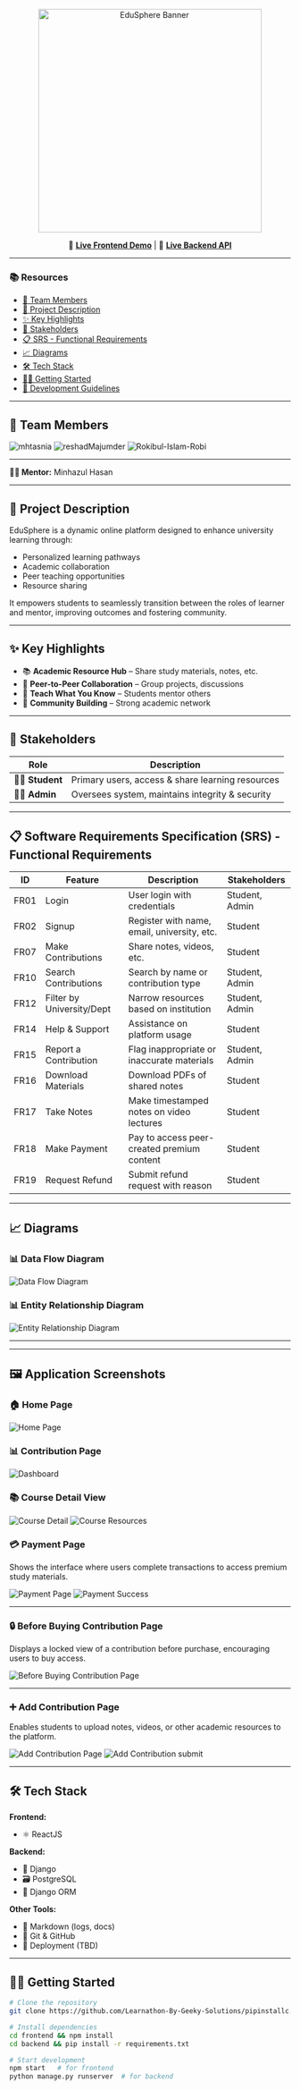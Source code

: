 <p align="center">
  <img src="frontend/public/images/EDusphere.png" alt="EduSphere Banner" width="400"/>
</p>

<p align="center">
  🚀 <a href="https://edusphare.netlify.app/" target="_blank"><strong>Live Frontend Demo</strong></a> | 🔧 <a href="https://edusphare.pythonanywhere.com" target="_blank"><strong>Live Backend API</strong></a>
</p>





---

### 📚 Resources
- [👥 Team Members](#-team-members)
- [📘 Project Description](#-project-description)
- [✨ Key Highlights](#-key-highlights)
- [🎯 Stakeholders](#-stakeholders)
- [📋 SRS - Functional Requirements](#-srs---functional-requirements)
- [📈 Diagrams](#-diagrams)
- [🛠 Tech Stack](#-tech-stack)
- [🧑‍💻 Getting Started](#-getting-started)
- [📏 Development Guidelines](#-development-guidelines)


---

 ## 👥 Team Members

  <p align="left">
    <a href="https://github.com/mhtasnia" target="_blank" style="text-decoration: none;">
      <img alt="mhtasnia" src="https://img.shields.io/badge/mhtasnia-Profile-blue?style=flat-square&logo=github" />
    </a>
    <a href="https://github.com/reshadMajumder" target="_blank" style="text-decoration: none;">
      <img alt="reshadMajumder" src="https://img.shields.io/badge/reshadMajumder-Profile-blue?style=flat-square&logo=github" />
    </a>
    <a href="https://github.com/Rokibul-Islam-Robi" target="_blank" style="text-decoration: none;">
      <img alt="Rokibul-Islam-Robi" src="https://img.shields.io/badge/Rokibul--Islam--Robi-Profile-blue?style=flat-square&logo=github" />
    </a>
  </p>


---

**👨‍🏫 Mentor:** Minhazul Hasan

---

## 📘 Project Description
EduSphere is a dynamic online platform designed to enhance university learning through:

- Personalized learning pathways  
- Academic collaboration  
- Peer teaching opportunities  
- Resource sharing

It empowers students to seamlessly transition between the roles of learner and mentor, improving outcomes and fostering community.

---

## ✨ Key Highlights
- 📚 **Academic Resource Hub** – Share study materials, notes, etc.  
- 🤝 **Peer-to-Peer Collaboration** – Group projects, discussions  
- 🧠 **Teach What You Know** – Students mentor others  
- 🏫 **Community Building** – Strong academic network

---

## 🎯 Stakeholders
| Role   | Description |
|--------|-------------|
| 👩‍🎓 **Student** | Primary users, access & share learning resources |
| 👨‍💼 **Admin**   | Oversees system, maintains integrity & security |

---

## 📋 Software Requirements Specification (SRS) - Functional Requirements

| ID     | Feature                      | Description                                              | Stakeholders     |
|--------|------------------------------|----------------------------------------------------------|------------------|
| FR01   | Login                        | User login with credentials                              | Student, Admin   |
| FR02   | Signup                       | Register with name, email, university, etc.              | Student          |
| FR07   | Make Contributions           | Share notes, videos, etc.                                | Student          |
| FR10   | Search Contributions         | Search by name or contribution type                      | Student, Admin   |
| FR12   | Filter by University/Dept    | Narrow resources based on institution                    | Student, Admin   |
| FR14   | Help & Support               | Assistance on platform usage                             | Student          |
| FR15   | Report a Contribution        | Flag inappropriate or inaccurate materials               | Student, Admin   |
| FR16   | Download Materials           | Download PDFs of shared notes                            | Student          |
| FR17   | Take Notes                   | Make timestamped notes on video lectures                 | Student          |
| FR18   | Make Payment                 | Pay to access peer-created premium content               | Student          |
| FR19   | Request Refund               | Submit refund request with reason                        | Student          |



---

## 📈 Diagrams

### 📊 Data Flow Diagram
![Data Flow Diagram](frontend/public/images/DFD.png)


### 📊 Entity Relationship Diagram
![Entity Relationship Diagram](frontend/public/images/Entity.png)

---
---
## 🖼️ Application Screenshots

### 🏠 Home Page

![Home Page](frontend/public/images/homepage.png)

### 📊 Contribution Page

![Dashboard](frontend/public/images/contributionpage.png)

### 📚 Course Detail View

![Course Detail](frontend/public/images/contriview.png)
![Course Resources](frontend/public/images/resourcecontri.png)

### 💳 Payment Page

Shows the interface where users complete transactions to access premium study materials.

![Payment Page](frontend/public/images/payment.png)
![Payment Success](frontend/public/images/payment_success.png)

---

### 🔒 Before Buying Contribution Page

Displays a locked view of a contribution before purchase, encouraging users to buy access.

![Before Buying Contribution Page](frontend/public/images/contribeforeaccess.png)

---

### ➕ Add Contribution Page

Enables students to upload notes, videos, or other academic resources to the platform.

![Add Contribution Page](frontend/public/images/addcontri1.png)
![Add Contribution submit](frontend/public/images/addcontri3.png)


---
## 🛠 Tech Stack

**Frontend:**  
- ⚛️ ReactJS  

**Backend:**  
- 🐍 Django  
- 🗃️ PostgreSQL  
- 🔄 Django ORM  

**Other Tools:**  
- 📝 Markdown (logs, docs)  
- 🔀 Git & GitHub  
- 🚀 Deployment (TBD)

---

## 🧑‍💻 Getting Started

```bash
# Clone the repository
git clone https://github.com/Learnathon-By-Geeky-Solutions/pipinstallc.git

# Install dependencies
cd frontend && npm install
cd backend && pip install -r requirements.txt

# Start development
npm start   # for frontend
python manage.py runserver  # for backend
